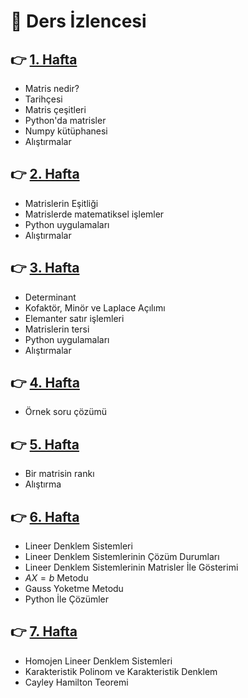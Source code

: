# :bookmark_tabs: Ders İzlencesi 

## :point_right:	 [1. Hafta](https://github.com/enesmanan/ders-notlari/blob/main/Matris%20Teorisi%20ve%20%C4%B0statistik%20Uygulamalar%C4%B1/Hafta_1.ipynb)
+ Matris nedir?
+ Tarihçesi
+ Matris çeşitleri
+ Python'da matrisler
+ Numpy kütüphanesi
+ Alıştırmalar

## :point_right:	 [2. Hafta](https://github.com/enesmanan/ders-notlari/blob/main/Matris%20Teorisi%20ve%20%C4%B0statistik%20Uygulamalar%C4%B1/Hafta_2.ipynb) 
+ Matrislerin Eşitliği 
+ Matrislerde matematiksel işlemler
+ Python uygulamaları
+ Alıştırmalar

## :point_right:	 [3. Hafta](https://github.com/enesmanan/ders-notlari/blob/main/Matris%20Teorisi%20ve%20%C4%B0statistik%20Uygulamalar%C4%B1/Hafta_3.ipynb) 
+ Determinant
+ Kofaktör, Minör ve Laplace Açılımı
+ Elemanter satır işlemleri
+ Matrislerin tersi
+ Python uygulamaları
+ Alıştırmalar

## :point_right:	 [4. Hafta](https://github.com/enesmanan/ders-notlari/blob/main/Matris%20Teorisi%20ve%20%C4%B0statistik%20Uygulamalar%C4%B1/Hafta_4.ipynb) 
+ Örnek soru çözümü

## :point_right:	 [5. Hafta](https://github.com/enesmanan/ders-notlari/blob/main/Matris%20Teorisi%20ve%20%C4%B0statistik%20Uygulamalar%C4%B1/Hafta_5.ipynb) 
+ Bir matrisin rankı 
+ Alıştırma

## :point_right:	 [6. Hafta](https://github.com/enesmanan/ders-notlari/blob/main/Matris%20Teorisi%20ve%20%C4%B0statistik%20Uygulamalar%C4%B1/Hafta_6.ipynb) 
+ Lineer Denklem Sistemleri
+ Lineer Denklem Sistemlerinin Çözüm Durumları
+ Lineer Denklem Sistemlerinin Matrisler İle Gösterimi
+ $AX=b$ Metodu
+ Gauss Yoketme Metodu
+ Python İle Çözümler

## :point_right:	 [7. Hafta](https://github.com/enesmanan/ders-notlari/blob/main/Matris%20Teorisi%20ve%20%C4%B0statistik%20Uygulamalar%C4%B1/Hafta_7.ipynb) 
+ Homojen Lineer Denklem Sistemleri
+ Karakteristik Polinom ve Karakteristik Denklem
+ Cayley Hamilton Teoremi

